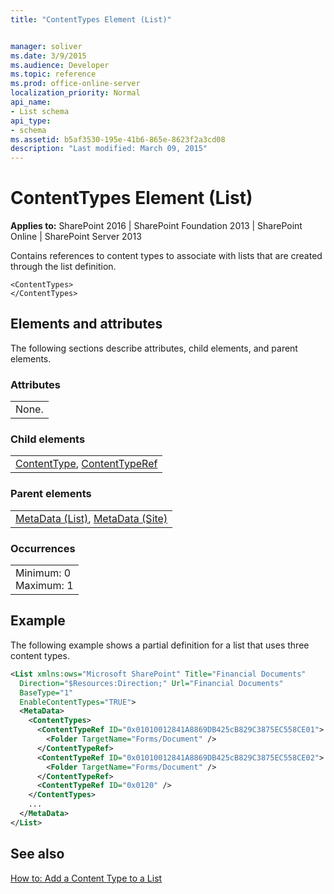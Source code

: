 ```yaml
---
title: "ContentTypes Element (List)"


manager: soliver
ms.date: 3/9/2015
ms.audience: Developer
ms.topic: reference
ms.prod: office-online-server
localization_priority: Normal
api_name:
- List schema
api_type:
- schema
ms.assetid: b5af3530-195e-41b6-865e-8623f2a3cd08
description: "Last modified: March 09, 2015"
---
```


# ContentTypes Element (List)

 
  
 **Applies to:** SharePoint 2016 | SharePoint Foundation 2013 | SharePoint Online | SharePoint Server 2013
  
Contains references to content types to associate with lists that are created through the list definition.
  
```
<ContentTypes>
</ContentTypes>
```

## Elements and attributes

The following sections describe attributes, child elements, and parent elements.

### Attributes

||
|:-----|
|None. |
   
### Child elements

||
|:-----|
|[ContentType](../../sharepoint-features-schemas/content-type-definitions/contenttype-element-contenttype.md), [ContentTypeRef](contenttyperef-element-list.md)|
   
### Parent elements

||
|:-----|
|[MetaData (List)](metadata-element-list.md), [MetaData (Site)](../../collaborative-application-markup-language-caml-schemas/site-schema/metadata-element-site.md)|
   
### Occurrences

||
|:-----|
|Minimum: 0  <br/> Maximum: 1  <br/> |
   
## Example

The following example shows a partial definition for a list that uses three content types.
  
```XML
<List xmlns:ows="Microsoft SharePoint" Title="Financial Documents"
  Direction="$Resources:Direction;" Url="Financial Documents"
  BaseType="1"
  EnableContentTypes="TRUE">
  <MetaData>
    <ContentTypes>
      <ContentTypeRef ID="0x01010012841A8869DB425cB829C3875EC558CE01">
        <Folder TargetName="Forms/Document" />
      </ContentTypeRef>
      <ContentTypeRef ID="0x01010012841A8869DB425cB829C3875EC558CE02">
        <Folder TargetName="Forms/Document" />
      </ContentTypeRef>
      <ContentTypeRef ID="0x0120" />
    </ContentTypes>
    ...
  </MetaData>
</List>
```

## See also



[How to: Add a Content Type to a List](http://msdn.microsoft.com/library/5ae6e295-a406-4f90-920f-030c0dfcd666%28Office.15%29.aspx)

